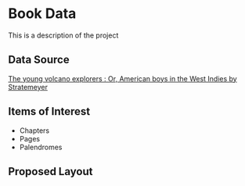 Book Data
====================
This is a description of the project

Data Source
---------------------
[The young volcano explorers : Or, American boys in the West Indies by Stratemeyer](https://www.gutenberg.org/ebooks/71552)

Items of Interest
---------------------
* Chapters
* Pages
* Palendromes

Proposed Layout
---------------------

